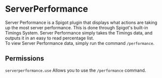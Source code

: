 # ServerPerformance
Server Performance is a Spigot plugin that displays what actions are taking up the most server performance. 
This is done through Spigot's built-in Timings System. Server Performance simply takes the Timings data, and outputs it in an easy to read percentage list. <br>
To view Server Performance data, simply run the command `/performance`.

## Permissions
`serverperformance.use` Allows you to use the `/performance` command.